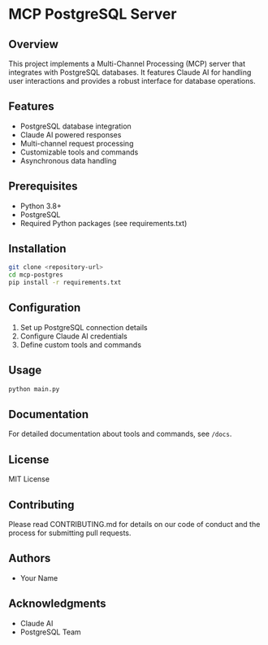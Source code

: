 # MCP PostgreSQL Server

## Overview
This project implements a Multi-Channel Processing (MCP) server that integrates with PostgreSQL databases. It features Claude AI for handling user interactions and provides a robust interface for database operations.

## Features
- PostgreSQL database integration
- Claude AI powered responses
- Multi-channel request processing
- Customizable tools and commands
- Asynchronous data handling

## Prerequisites
- Python 3.8+
- PostgreSQL
- Required Python packages (see requirements.txt)

## Installation
```bash
git clone <repository-url>
cd mcp-postgres
pip install -r requirements.txt
```

## Configuration
1. Set up PostgreSQL connection details
2. Configure Claude AI credentials
3. Define custom tools and commands

## Usage
```bash
python main.py
```

## Documentation
For detailed documentation about tools and commands, see `/docs`.

## License
MIT License

## Contributing
Please read CONTRIBUTING.md for details on our code of conduct and the process for submitting pull requests.

## Authors
- Your Name

## Acknowledgments
- Claude AI
- PostgreSQL Team